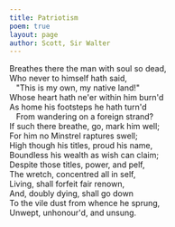 ```yaml
---
title: Patriotism
poem: true
layout: page
author: Scott, Sir Walter
---
```

Breathes there the man with soul so dead,  
Who never to himself hath said,  
&nbsp;&nbsp; &quot;This is my own, my native land!&quot;  
Whose heart hath ne'er within him burn'd  
As home his footsteps he hath turn'd  
&nbsp;&nbsp; From wandering on a foreign strand?  
If such there breathe, go, mark him well;  
For him no Minstrel raptures swell;  
High though his titles, proud his name,  
Boundless his wealth as wish can claim;  
Despite those titles, power, and pelf,  
The wretch, concentred all in self,  
Living, shall forfeit fair renown,  
And, doubly dying, shall go down  
To the vile dust from whence he sprung,  
Unwept, unhonour'd, and unsung.<br />

